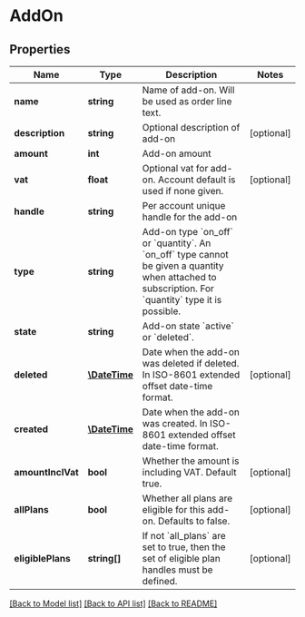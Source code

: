 # AddOn

## Properties
Name | Type | Description | Notes
------------ | ------------- | ------------- | -------------
**name** | **string** | Name of add-on. Will be used as order line text. | 
**description** | **string** | Optional description of add-on | [optional] 
**amount** | **int** | Add-on amount | 
**vat** | **float** | Optional vat for add-on. Account default is used if none given. | [optional] 
**handle** | **string** | Per account unique handle for the add-on | 
**type** | **string** | Add-on type &#x60;on_off&#x60; or &#x60;quantity&#x60;. An &#x60;on_off&#x60; type cannot be given a quantity when attached to subscription. For &#x60;quantity&#x60; type it is possible. | 
**state** | **string** | Add-on state &#x60;active&#x60; or &#x60;deleted&#x60;. | 
**deleted** | [**\DateTime**](\DateTime.md) | Date when the add-on was deleted if deleted. In ISO-8601 extended offset date-time format. | [optional] 
**created** | [**\DateTime**](\DateTime.md) | Date when the add-on was created. In ISO-8601 extended offset date-time format. | 
**amountInclVat** | **bool** | Whether the amount is including VAT. Default true. | [optional] 
**allPlans** | **bool** | Whether all plans are eligible for this add-on. Defaults to false. | [optional] 
**eligiblePlans** | **string[]** | If not &#x60;all_plans&#x60; are set to true, then the set of eligible plan handles must be defined. | [optional] 

[[Back to Model list]](../../README.md#documentation-for-models) [[Back to API list]](../../README.md#documentation-for-api-endpoints) [[Back to README]](../../README.md)


